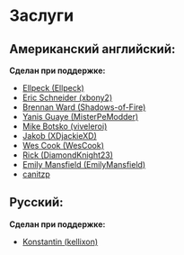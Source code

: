# Заслуги

## Американский английский:

**Сделан при поддержке:**

* [Ellpeck (Ellpeck)](https://github.com/Ellpeck)
* [Eric Schneider (xbony2)](https://github.com/xbony2)
* [Brennan Ward (Shadows-of-Fire)](https://github.com/Shadows-of-Fire)
* [Yanis Guaye (MisterPeModder)](https://github.com/MisterPeModder)
* [Mike Botsko (viveleroi)](https://github.com/viveleroi)
* [Jakob (XDjackieXD)](https://github.com/XDjackieXD)
* [Wes Cook (WesCook)](https://github.com/WesCook)
* [Rick (DiamondKnight23)](https://github.com/DiamondKnight23)
* [Emily Mansfield (EmilyMansfield)](https://github.com/EmilyMansfield)
* [canitzp](https://github.com/canitzp)

## Русский:

**Сделан при поддержке:**

* [Konstantin (kellixon)](https://github.com/kellixon)